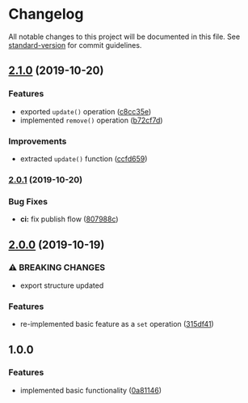 # Changelog

All notable changes to this project will be documented in this file. See [standard-version](https://github.com/conventional-changelog/standard-version) for commit guidelines.

## [2.1.0](https://github.com/andres-kovalev/immutable-object-update/compare/2.0.1...2.1.0) (2019-10-20)


### Features

* exported `update()` operation ([c8cc35e](https://github.com/andres-kovalev/immutable-object-update/commit/c8cc35eedb0b2f9cb493b659aafcab640878c4d8))
* implemented `remove()` operation ([b72cf7d](https://github.com/andres-kovalev/immutable-object-update/commit/b72cf7d0d82c09fab8dad4a6f61ac980b25b1fa0))


### Improvements

* extracted `update()` function ([ccfd659](https://github.com/andres-kovalev/immutable-object-update/commit/ccfd659013af76427ee3ca83e81a9cd02665289f))

### [2.0.1](https://github.com/andres-kovalev/immutable-object-update/compare/2.0.0...2.0.1) (2019-10-20)


### Bug Fixes

* **ci:** fix publish flow ([807988c](https://github.com/andres-kovalev/immutable-object-update/commit/807988cd1ab5b1a26c112853753b74fd4d83eece))

## [2.0.0](https://github.com/andres-kovalev/immutable-object-update/compare/1.0.0...2.0.0) (2019-10-19)


### ⚠ BREAKING CHANGES

* export structure updated

### Features

* re-implemented basic feature as a `set` operation ([315df41](https://github.com/andres-kovalev/immutable-object-update/commit/315df4143daa8a0909132e65433f4a49146d4188))

## 1.0.0

### Features

* implemented basic functionality ([0a81146](https://github.com/andres-kovalev/immutable-object-update/tree/0a81146cede53cfb79af995c37c690f5e26f6302))

